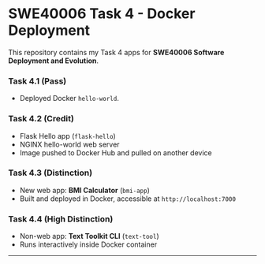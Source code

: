 # SWE40006 Task 4 - Docker Deployment

This repository contains my Task 4 apps for **SWE40006 Software Deployment and Evolution**.

### Task 4.1 (Pass)
- Deployed Docker `hello-world`.

### Task 4.2 (Credit)
- Flask Hello app (`flask-hello`)
- NGINX hello-world web server
- Image pushed to Docker Hub and pulled on another device

### Task 4.3 (Distinction)
- New web app: **BMI Calculator** (`bmi-app`)
- Built and deployed in Docker, accessible at `http://localhost:7000`

### Task 4.4 (High Distinction)
- Non-web app: **Text Toolkit CLI** (`text-tool`)
- Runs interactively inside Docker container

---

